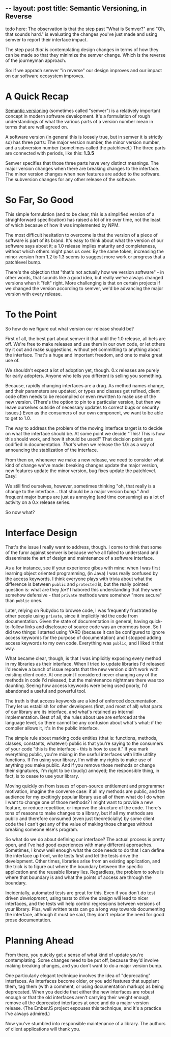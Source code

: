 --
layout: post
title: Semantic Versioning, in Reverse
---

todo here:
The observation is that
the step past "What is Semver?"
and "Oh, that sounds hard."
is evaluating the changes you've just made
and using semver to report their interface impact.

The step past *that*
is contemplating design changes
in terms of how they can be made
so that they minimize the semver change.
Which is the reverse of the journeyman approach.

So: if we apprach semver "in reverse"
our design improves
and our impact on our software ecosystem improves.

# A Quick Recap

[Semantic versioning](http://semver.org)
(sometimes called "semver")
is a relatively important concept in modern software development.
It's a formulation of rough understandings of what the various parts of a version number mean
in terms that are well agreed on.

A software version
(in general this is loosely true, but in semver it is strictly so)
has three parts:
The major version number,
the minor version number,
and a subversion number (sometimes called the patchlevel.)
The three parts are connected with periods, like this:
**1.3.5**

Semver specifies that those three parts have very distinct meanings.
The major version changes when there are breaking changes to the interface.
The minor version changes when new features are added to the software.
The subversion changes for any other release of the software.

# So Far, So Good

This simple formulation
(and to be clear, this is a simplified version of a straighforward specification)
has raised a lot of ire over time,
not the least of which becasue of how it was implemented by NPM.

The most difficult hesitation to overcome is that
the version of a piece of software is part of its brand.
It's easy to think about what the version of our software says about it;
a 1.0 release implies maturity and completeness,
without which others might pass us over.
By the same token, increasing the minor version
from 1.2 to 1.3 seems to suggest
more work or progress
that a patchlevel bump.

There's the objection that "that's not actually how we version software" -
in other words,
that sounds like a good idea,
but really we've always changed versions when it "felt" right.
More challenging is that on certain projects if we changed the version according to semver,
we'd be advancing the major version with every release.

# To the Point

So how do we figure out
what version our release should be?

First of all, the best part about semver it that
until the 1.0 release,
all bets are off.
We're free to make releases and use them in our own code,
or let others try it out and make suggestions,
without yet committing to anything about the interface.
That's a huge and important freedom,
and one to make great use of.

We shouldn't expect
a lot of adoption yet, though.
0.x releases are
purely for early adopters.
Anyone who tells you different
is selling you something.

Because,
rapidly changing interfaces are a drag.
As method names change,
and their parameters are updated,
or types and classes get refined,
client code often needs to be
recompiled or even rewritten to make use of the new version.
(There's the option to pin to a particular version,
but then we leave ourselves outside of necessary updates
to correct bugs or security issues.)
Even as the consumers
of our own component,
we want to be able to get to 1.0.

The way to address the problem of the moving interface target
is to decide on what the interface should be.
At some point we decide
"This!
This is how this should work,
and how it should be used!"
That decision point gets codified in documentation.
_That's_ when we release the 1.0:
as a way of announcing the stablization of the interface.

From then on,
whenever we make a new release,
we need to consider what kind of change we've made:
breaking changes update the major version,
new features update the minor version,
bug fixes update the patchlevel.
Easy!

We still find ourselves,
however,
sometimes thinking
"oh, that really is a change to the interface...
that should be a major version bump."
And frequent major bumps
are just as annoying
(and time consuming)
as a lot of activity on a 0.x release series.

So now what?

# Interface Design

That's the issue I really want to address, though.
I come to think that some of the furor against semver is because
we've all failed to understand and disseminate
the art of design and maintenance of a software interface.

As a for instance, see if your experience gibes with mine:
when I was first learning object oriented programming, (in Java)
I was really confused by the access keywords.
I think everyone plays with trivia about
what the difference is between `public` and `protected` is,
but the really pointed question is: what are they _for?_
I habored this understanding that
they were somehow defensive -
that `private` methods were somehow "more secure"
than `public` ones.

Later, relying on Rubydoc to browse code,
I was frequently frustrated by other people using `private`,
since it implicitly hid the code from documentation.
Given the state of documentation in general,
having quick-to-follow links and disclosure of source code was an enormous boon.
So I did two things: I started using YARD
(because it can be configured to ignore access keywords for the purpose of documentation)
and I stopped adding access keywords to my own code.
Everything was `public`, and I liked it that way.

What became clear, though, is that
I was implicitly exposing every method in my libraries as their interface.
When I tried to update libraries I'd released
I'd receive a bunch of issue reports that the new version didn't work
with existing client code.
At one point I considered never changing any of the methods in code I'd released,
but the maintenance nightmare there was too daunting.
Seeing how access keywords were being used poorly,
I'd abandoned a useful and powerful tool.

The truth is that access keywords are
a kind of enforced documentation.
They let us establish for other developers
(first, and most of all)
what parts of our library are its interface,
and what's retained as internal implementation.
Best of all, the rules about use are enforced
at the language level, so
there cannot be any confusion about what's what:
if the compiler allows it, it's in the public interface.

The simple rule about marking code entities
(that is: functions, methods, classes, constants, whatever)
public is that you're saying to the consumers of your code
"this is the interface - this is how to use it."
If you mark everything public,
you're mixing in the useful interfaces with
little utitlity functions.
If I'm using your library, I'm within my rights to make use of anything you make public.
And if you remove those methods or change their signatures,
I'm right to be (loudly) annoyed;
the responsible thing, in fact, is to cease to use your library.

Moving quickly on from issues of open-source entitlement and programmer motivation,
imagine the converse case: if all my methods are public,
and the audience for my excitingly popular library use all of them
what do I do when I want to change one of those methods?
I might want
to provide a new feature,
or reduce repetition,
or improve the structure of the code.
There's tons of reasons to make changes to a library,
but if all my methods are public and therefore consumed
(even just theoreticially)
by some client code
the I can't get any of the value of making those changes
without breaking someone else's program.

So what do we do about defining our interface?
The actual process is pretty open,
and I've had good experiences with many different approaches.
Sometimes, I know well enough what the code needs to do
that I can define the interface up front,
write tests first
and let the tests drive the development.
Other times, libraries arise from an existing application,
and the trick is to figure out
where the boundary between the specific application
and the reusable library lies.
Regardless, the problem to solve is where that boundary is
and what the points of access are through the boundary.

Incidentally, automated tests are great for this.
Even if you don't do test driven _development_,
using tests to drive the _design_
will lead to nicer interfaces,
and the tests will help control regressions between versions of your library.
Plus, well written tests can go a long way towards documenting the interface,
although it must be said,
they don't replace the need for good prose documentation.

# Planning Ahead

From there,
you quickly get a sense of what kind of update you're contemplating.
Some changes need to be put off,
because they'd involve making breaking changes,
and you don't want to do a major version bump.

One particularly elegant technique
involves the idea of "deprecating" interfaces.
As interfaces become older,
or you add features that supplant them,
tag them
(with a comment, or using documentation markup)
as being deprecated.
When you decide that either
the new interfaces are robust enough or
that the old interfaces aren't carrying their weight enough,
remove all the deprecated interfaces at once and do a major version release.
(The EmberJS project espouses this technique,
and it's a practice I've always admired.)

Now you've stumbled into responsible maintenance of a library.
The authors of client applications will thank you.
